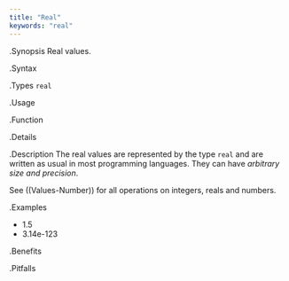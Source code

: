 ```yaml
---
title: "Real"
keywords: "real"
---
```


.Synopsis
Real values.

.Syntax

.Types
`real`

.Usage

.Function

.Details

.Description
The real values are represented by the type `real` and are written as usual in most programming languages.
They can have _arbitrary size and precision_.

See ((Values-Number)) for all operations on integers, reals and numbers.

.Examples

*  1.5
*  3.14e-123

.Benefits

.Pitfalls

